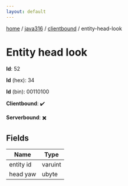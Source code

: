 ```yaml
---
layout: default
---
```


[home](/)  /  [java316](/protocol/java316)  /  [clientbound](/protocol/java316/clientbound)  /  entity-head-look

# Entity head look

**Id**: 52

**Id** (hex): 34

**Id** (bin): 00110100

**Clientbound**: ✔️

**Serverbound**: ✖️

## Fields

Name | Type
---|---
entity id | varuint
head yaw | ubyte
